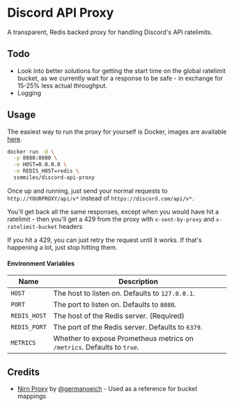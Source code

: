 # Discord API Proxy
A transparent, Redis backed proxy for handling Discord's API ratelimits.

## Todo
 - Look into better solutions for getting the start time on the global ratelimit bucket, as 
  we currently wait for a response to be safe - in exchange for 15-25% less actual throughput.
 - Logging

## Usage

The easiest way to run the proxy for yourself is Docker, images are available [here](https://hub.docker.com/r/ssmmiles/discord-api-proxy).

```bash
docker run -d \
  -p 8080:8080 \
  -e HOST=0.0.0.0 \
  -e REDIS_HOST=redis \
  ssmmiles/discord-api-proxy
```

Once up and running, just send your normal requests to `http://YOURPROXY/api/v*` instead of `https://discord.com/api/v*`.

You'll get back all the same responses, except when you would have hit a ratelimit - then you'll get a 429 from the proxy with `x-sent-by-proxy` and `x-ratelimit-bucket` headers

If you hit a 429, you can just retry the request until it works. If that's happening a lot, just stop hitting them.

#### Environment Variables
Name | Description
--- | ---
`HOST` | The host to listen on. Defaults to `127.0.0.1`.
`PORT` | The port to listen on. Defaults to `8080`.
`REDIS_HOST` | The host of the Redis server. (Required)
`REDIS_PORT` | The port of the Redis server. Defaults to `6379`.
`METRICS` | Whether to expose Prometheus metrics on `/metrics`. Defaults to `true`.

## Credits
  - [Nirn Proxy](https://github.com/germanoeich/nirn-proxy) by [@germanoeich](https://github.com/germanoeich) - Used as a reference for bucket mappings
  